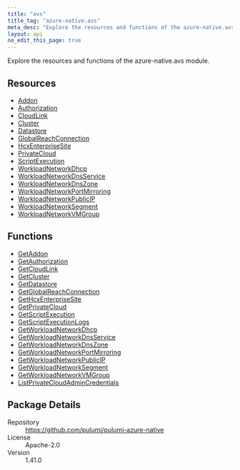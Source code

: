 ```yaml
---
title: "avs"
title_tag: "azure-native.avs"
meta_desc: "Explore the resources and functions of the azure-native.avs module."
layout: api
no_edit_this_page: true
---
```


<!-- WARNING: this file was generated by Pulumi Docs Generator. -->
<!-- Do not edit by hand unless you're certain you know what you are doing! -->

Explore the resources and functions of the azure-native.avs module.

<h2 id="resources">Resources</h2>
<ul class="api">
    <li><a href="addon" title="Addon"><span class="api-symbol api-symbol--resource"></span>Addon</a></li>
    <li><a href="authorization" title="Authorization"><span class="api-symbol api-symbol--resource"></span>Authorization</a></li>
    <li><a href="cloudlink" title="CloudLink"><span class="api-symbol api-symbol--resource"></span>CloudLink</a></li>
    <li><a href="cluster" title="Cluster"><span class="api-symbol api-symbol--resource"></span>Cluster</a></li>
    <li><a href="datastore" title="Datastore"><span class="api-symbol api-symbol--resource"></span>Datastore</a></li>
    <li><a href="globalreachconnection" title="GlobalReachConnection"><span class="api-symbol api-symbol--resource"></span>GlobalReachConnection</a></li>
    <li><a href="hcxenterprisesite" title="HcxEnterpriseSite"><span class="api-symbol api-symbol--resource"></span>HcxEnterpriseSite</a></li>
    <li><a href="privatecloud" title="PrivateCloud"><span class="api-symbol api-symbol--resource"></span>PrivateCloud</a></li>
    <li><a href="scriptexecution" title="ScriptExecution"><span class="api-symbol api-symbol--resource"></span>ScriptExecution</a></li>
    <li><a href="workloadnetworkdhcp" title="WorkloadNetworkDhcp"><span class="api-symbol api-symbol--resource"></span>WorkloadNetworkDhcp</a></li>
    <li><a href="workloadnetworkdnsservice" title="WorkloadNetworkDnsService"><span class="api-symbol api-symbol--resource"></span>WorkloadNetworkDnsService</a></li>
    <li><a href="workloadnetworkdnszone" title="WorkloadNetworkDnsZone"><span class="api-symbol api-symbol--resource"></span>WorkloadNetworkDnsZone</a></li>
    <li><a href="workloadnetworkportmirroring" title="WorkloadNetworkPortMirroring"><span class="api-symbol api-symbol--resource"></span>WorkloadNetworkPortMirroring</a></li>
    <li><a href="workloadnetworkpublicip" title="WorkloadNetworkPublicIP"><span class="api-symbol api-symbol--resource"></span>WorkloadNetworkPublicIP</a></li>
    <li><a href="workloadnetworksegment" title="WorkloadNetworkSegment"><span class="api-symbol api-symbol--resource"></span>WorkloadNetworkSegment</a></li>
    <li><a href="workloadnetworkvmgroup" title="WorkloadNetworkVMGroup"><span class="api-symbol api-symbol--resource"></span>WorkloadNetworkVMGroup</a></li>
</ul>

<h2 id="functions">Functions</h2>
<ul class="api">
    <li><a href="getaddon" title="GetAddon"><span class="api-symbol api-symbol--function"></span>GetAddon</a></li>
    <li><a href="getauthorization" title="GetAuthorization"><span class="api-symbol api-symbol--function"></span>GetAuthorization</a></li>
    <li><a href="getcloudlink" title="GetCloudLink"><span class="api-symbol api-symbol--function"></span>GetCloudLink</a></li>
    <li><a href="getcluster" title="GetCluster"><span class="api-symbol api-symbol--function"></span>GetCluster</a></li>
    <li><a href="getdatastore" title="GetDatastore"><span class="api-symbol api-symbol--function"></span>GetDatastore</a></li>
    <li><a href="getglobalreachconnection" title="GetGlobalReachConnection"><span class="api-symbol api-symbol--function"></span>GetGlobalReachConnection</a></li>
    <li><a href="gethcxenterprisesite" title="GetHcxEnterpriseSite"><span class="api-symbol api-symbol--function"></span>GetHcxEnterpriseSite</a></li>
    <li><a href="getprivatecloud" title="GetPrivateCloud"><span class="api-symbol api-symbol--function"></span>GetPrivateCloud</a></li>
    <li><a href="getscriptexecution" title="GetScriptExecution"><span class="api-symbol api-symbol--function"></span>GetScriptExecution</a></li>
    <li><a href="getscriptexecutionlogs" title="GetScriptExecutionLogs"><span class="api-symbol api-symbol--function"></span>GetScriptExecutionLogs</a></li>
    <li><a href="getworkloadnetworkdhcp" title="GetWorkloadNetworkDhcp"><span class="api-symbol api-symbol--function"></span>GetWorkloadNetworkDhcp</a></li>
    <li><a href="getworkloadnetworkdnsservice" title="GetWorkloadNetworkDnsService"><span class="api-symbol api-symbol--function"></span>GetWorkloadNetworkDnsService</a></li>
    <li><a href="getworkloadnetworkdnszone" title="GetWorkloadNetworkDnsZone"><span class="api-symbol api-symbol--function"></span>GetWorkloadNetworkDnsZone</a></li>
    <li><a href="getworkloadnetworkportmirroring" title="GetWorkloadNetworkPortMirroring"><span class="api-symbol api-symbol--function"></span>GetWorkloadNetworkPortMirroring</a></li>
    <li><a href="getworkloadnetworkpublicip" title="GetWorkloadNetworkPublicIP"><span class="api-symbol api-symbol--function"></span>GetWorkloadNetworkPublicIP</a></li>
    <li><a href="getworkloadnetworksegment" title="GetWorkloadNetworkSegment"><span class="api-symbol api-symbol--function"></span>GetWorkloadNetworkSegment</a></li>
    <li><a href="getworkloadnetworkvmgroup" title="GetWorkloadNetworkVMGroup"><span class="api-symbol api-symbol--function"></span>GetWorkloadNetworkVMGroup</a></li>
    <li><a href="listprivatecloudadmincredentials" title="ListPrivateCloudAdminCredentials"><span class="api-symbol api-symbol--function"></span>ListPrivateCloudAdminCredentials</a></li>
</ul>

<h2 id="package-details">Package Details</h2>
<dl class="package-details">
	<dt>Repository</dt>
	<dd><a href="https://github.com/pulumi/pulumi-azure-native">https://github.com/pulumi/pulumi-azure-native</a></dd>
	<dt>License</dt>
	<dd>Apache-2.0</dd>
	<dt>Version</dt>
	<dd>1.41.0</dd>
</dl>


